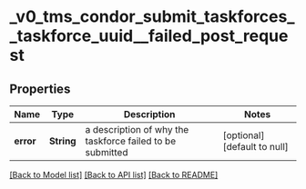 # _v0_tms_condor_submit_taskforces__taskforce_uuid__failed_post_request
## Properties

| Name | Type | Description | Notes |
|------------ | ------------- | ------------- | -------------|
| **error** | **String** | a description of why the taskforce failed to be submitted | [optional] [default to null] |

[[Back to Model list]](../README.md#documentation-for-models) [[Back to API list]](../README.md#documentation-for-api-endpoints) [[Back to README]](../README.md)

